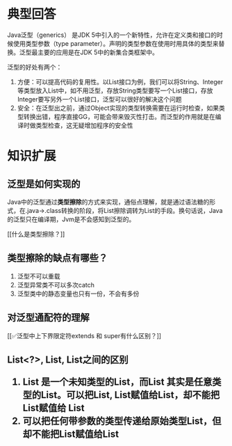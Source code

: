 # 典型回答
Java泛型（generics） 是JDK 5中引入的一个新特性，允许在定义类和接口的时候使用类型参数（type parameter）。声明的类型参数在使用时用具体的类型来替换。泛型最主要的应用是在JDK 5中的新集合类框架中。



泛型的好处有两个：

1. 方便：可以提高代码的复用性。以List接口为例，我们可以将String、Integer等类型放入List中，如不用泛型，存放String类型要写一个List接口，存放Integer要写另外一个List接口，泛型可以很好的解决这个问题
2. 安全：在泛型出之前，通过Object实现的类型转换需要在运行时检查，如果类型转换出错，程序直接GG，可能会带来毁灭性打击。而泛型的作用就是在编译时做类型检查，这无疑增加程序的安全性

# 知识扩展
## 泛型是如何实现的
Java中的泛型通过**类型擦除**的方式来实现，通俗点理解，就是通过语法糖的形式，在.java->.class转换的阶段，将List<String>擦除调转为List的手段。换句话说，Java的泛型只在编译期，Jvm是不会感知到泛型的。



[[什么是类型擦除？]]



## 类型擦除的缺点有哪些？
1. 泛型不可以重载
2. 泛型异常类不可以多次catch
3. 泛型类中的静态变量也只有一份，不会有多份

## 对泛型通配符的理解
[[✅泛型中上下界限定符extends 和 super有什么区别？]]

## List<?>, List<Object>, List之间的区别
1. List<?> 是一个未知类型的List，而List<Object> 其实是任意类型的List。可以把List<String>, List<Integer>赋值给List<?>，却不能把List<String>赋值给 List<Object>
2. 可以把任何带参数的类型传递给原始类型List，但却不能把List<String>赋值给List<Object>，因为会产生编译错误（不支持协变）
3. List<?>由于不确定列表中元素的具体类型，因此只能从这种列表中读取数据，而不能往里面添加除了 null 之外的任何元素。



![[8278bb9c-d806-4f44-946b-7104f15c0f29.png]]



## 在泛型为Integer的ArrayList中存放一个String类型的对象


通过反射可以实现：



```java
public void test() throws Exception {
    ArrayList<Integer> list = new ArrayList<Integer>();
    Method method = list.getClass().getMethod("add", Object.class);
    method.invoke(list, "Java反射机制实例");
    System.out.println(list.get(0));
}
```

## 
## 对数组协变和泛型非协变的理解
所谓协变，可以简单理解为因为Object是String的父类，所以Object[]同样是String[]的父类，这种情况Java是允许的；但是对于泛型来说，List<Object>和List<String>半毛钱关系都没有

为什么要这样设计呢，如果泛型允许协变（实际上以下代码第一步就会编译失败），考虑如下例子：

```java
List<Object> a = new List<String>();
a.add(1); // 允许协变，可以装进来
String s = a.get(0); // 编译报错
```

但是，为什么泛型不允许协变，而数组允许协变呢？原因有二：

1. 因为数组设计之初没有泛型，为了兼容考虑，如`Arrays.equals(Object[], Object[])`方法，是时代无奈的产物
2. 数组也属于对象，它记录了引用实际的类型，在放入数组的时候，如果类型不一样就会报错，而不是等到拿出来的时候才发现问题，相对来说安全一点

